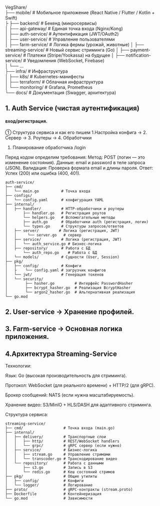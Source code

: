 VegShare/  
├── mobile/          # Мобильное приложение (React Native / Flutter / Kotlin + Swift)  
├
├── backend/             # Бекенд (микросервисы)  
│   ├── api-gateway/     # Единая точка входа (Nginx/Kong)  
│   ├── auth-service/    # Аутентификация (JWT/OAuth2)  
│   ├── user-service/    # Управление пользователями  
│   ├── farm-service/    # Логика фермы (урожай, животные)
│   ├── streaming-service/ # Новый сервис стриминга (Go)
│   ├── payment-service/ # Платежи (Stripe/Yookassa) на будущее
│   ├── notification-service/ # Уведомления (WebSocket, Firebase)  
│   └── ...  
├── infra/               # Инфраструктура  
│   ├── k8s/            # Kubernetes-манифесты  
│   ├── terraform/      # Облачная инфраструктура  
│   └── monitoring/     # Grafana, Prometheus  
└── docs/               # Документация (Swagger, архитектура)


## 1. Auth Service (чистая аутентификация)

#### вход/регистрация.

① Структура сервиса и как его пишем 
1.Настройка конфига → 2. Сервер → 3. Роутеры → 4. Обработчики

1. Планирование обработчика /login

Перед кодом определим требования:
    Метод: POST (логин — это изменение состояния).
    Данные: email и password в теле запроса (JSON).
    Валидация: Проверка формата email и длины пароля.
    Ответ: Успех (200) или ошибка (400, 401).


```
auth-service/
├── cmd/
│   └── main.go          # Точка входа
├── configs/
│   └── config.yaml      # конфигурация YAML
├── internal/
│   ├── handler/         # HTTP-обработчики и роутеры
│       ├── handler.go   # Регистрация роутов
│       └── helpers.go   # Вспомогательные методы
│       ├── auth.go      # Обработчики auth (регистрация, логин)
│       └── types.go     # Структуры запросов/ответов
│   ├── server/         # Логика (регистрация, JWT)
│   │     └── server.go   # сервер
│   ├── service/         # Логика (регистрация, JWT)
│   │   └── auth_service.go # Бизнес-логика
│   ├── repository/      # Работа с БД
│       └── auth_repo.go    # Работа с БД
│   └── models/          # Сущности (User, Session)
├── pkg/
│   ├── config/          # Конфиги
│   ├    └── config.yaml # загрузчик конфигов
│   └── jwt/             # Генерация токенов
│   └── security/
│        ├── hasher.go         # Интерфейс PasswordHasher
│        ├── bcrypt_hasher.go  # Реализация BcryptHasher
│        └── argon2_hasher.go  # Альтернативная реализация
└── go.mod

```

## 2. User-service → Хранение профилей.


## 3. Farm-service → Основная логика приложения.


## 4.Архитектура Streaming-Service
   Технологии:

Язык: Go (высокая производительность для стриминга).

Протокол: WebSocket (для реального времени) + HTTP/2 (для gRPC).

Брокер сообщений: NATS (если нужна масштабируемость).

Хранение видео: S3/MinIO + HLS/DASH для адаптивного стриминга.

Структура сервиса:

```
streaming-service/  
├── cmd/                  # Точка входа (main.go)  
├── internal/  
│   ├── delivery/         # Транспортные слои  
│   │   ├── http/         # REST/WebSocket handlers  
│   │   └── grpc/         # gRPC сервер (если нужно)  
│   ├── service/          # Бизнес-логика  
│   │   ├── stream.go     # Управление стримами  
│   │   └── transcoder.go # Транскодирование видео  
│   └── repository/       # Работа с данными  
│       ├── s3.go         # Запись в S3  
│       └── redis.go      # Кеш состояний стримов  
├── pkg/                  # Общие утилиты  
│   ├── config/           # Конфиги  
│   └── logger/           # Логирование  
├── proto/                # gRPC-контракты (stream.proto)  
├── Dockerfile            # Контейнеризация  
└── go.mod                # Зависимости  
```